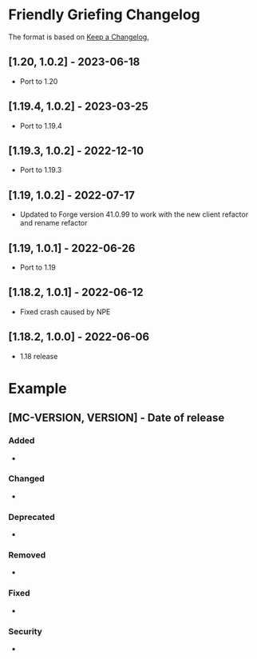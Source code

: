 # Friendly Griefing Changelog
The format is based on [Keep a Changelog](https://keepachangelog.com/en/1.0.0/),

## [1.20, 1.0.2] - 2023-06-18
- Port to 1.20

## [1.19.4, 1.0.2] - 2023-03-25
- Port to 1.19.4

## [1.19.3, 1.0.2] - 2022-12-10
- Port to 1.19.3

## [1.19, 1.0.2] - 2022-07-17
- Updated to Forge version 41.0.99 to work with the new client refactor and rename refactor

## [1.19, 1.0.1] - 2022-06-26
- Port to 1.19

## [1.18.2, 1.0.1] - 2022-06-12
- Fixed crash caused by NPE

## [1.18.2, 1.0.0] - 2022-06-06
- 1.18 release

# Example
## [MC-VERSION, VERSION] - Date of release
### Added
- 
### Changed
- 
### Deprecated
- 
### Removed
- 
### Fixed
- 
### Security
- 
